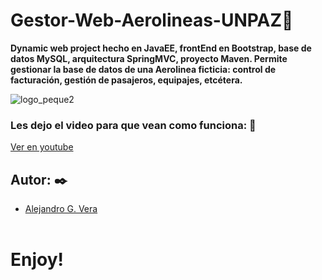 # Gestor-Web-Aerolineas-UNPAZ🚀

__Dynamic web project hecho en JavaEE, frontEnd en Bootstrap, base de datos MySQL, arquitectura SpringMVC, proyecto Maven. Permite gestionar la base de datos de una Aerolinea ficticia: control de facturación, gestión de pasajeros, equipajes, etcétera.__

![logo_peque2](https://user-images.githubusercontent.com/10841467/64066954-b32d6200-cbf6-11e9-85b2-a640128c7302.jpg)

### Les dejo el video para que vean como funciona: 🔧

[Ver en youtube](https://www.youtube.com/watch?v=WRug5sJ3NmQ)

## Autor: ✒️
* [Alejandro G. Vera](https://linkedin.com/in/alejandro-gonzalo-vera/)
<br/></br>
# Enjoy!

